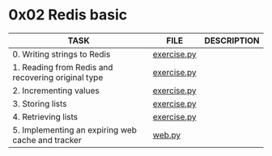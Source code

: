 
# 0x02 Redis basic

| TASK                                               | FILE                       | DESCRIPTION |
| -------------------------------------------------- | -------------------------- | ----------- |
| 0. Writing strings to Redis                        | [exercise.py](exercise.py) |             |
| 1. Reading from Redis and recovering original type | [exercise.py](exercise.py) |             |
| 2. Incrementing values                             | [exercise.py](exercise.py) |             |
| 3. Storing lists                                   | [exercise.py](exercise.py) |             |
| 4. Retrieving lists                                | [exercise.py](exercise.py) |             |
| 5. Implementing an expiring web cache and tracker  | [web.py](web.py)           |             |
